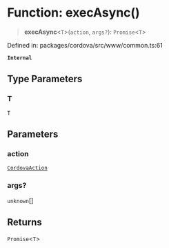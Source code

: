 # Function: execAsync()

> **execAsync**\<`T`\>(`action`, `args?`): `Promise`\<`T`\>

Defined in: packages/cordova/src/www/common.ts:61

**`Internal`**

## Type Parameters

### T

`T`

## Parameters

### action

[`CordovaAction`](../type-aliases/CordovaAction.md)

### args?

`unknown`[]

## Returns

`Promise`\<`T`\>
